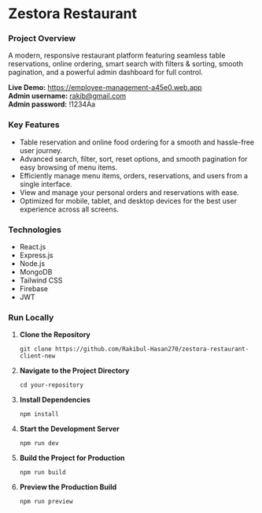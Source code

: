 # Zestora Restaurant

### Project Overview
A modern, responsive restaurant platform featuring seamless table reservations, online ordering, smart search with filters & sorting, smooth pagination, and a powerful admin dashboard for full control.

**Live Demo:** https://employee-management-a45e0.web.app  
**Admin username:**  rakib@gmail.com  
**Admin password:**  !1234Aa


### Key Features

- Table reservation and online food ordering for a smooth and hassle-free user journey.  
- Advanced search, filter, sort, reset options, and smooth pagination for easy browsing of menu items.  
- Efficiently manage menu items, orders, reservations, and users from a single interface.  
- View and manage your personal orders and reservations with ease.  
- Optimized for mobile, tablet, and desktop devices for the best user experience across all screens.


### Technologies

- React.js
- Express.js
- Node.js
- MongoDB
- Tailwind CSS
- Firebase
- JWT


### Run Locally

1. **Clone the Repository**
    ```  
    git clone https://github.com/Rakibul-Hasan270/zestora-restaurant-client-new
    ```
2. **Navigate to the Project Directory**
    ``` 
    cd your-repository
    ```
3. **Install Dependencies**
    ```  
    npm install
    ```
4. **Start the Development Server**
    ```  
    npm run dev
    ```
5. **Build the Project for Production**
    ```  
    npm run build
    ```
6. **Preview the Production Build**
    ```  
    npm run preview
    ```